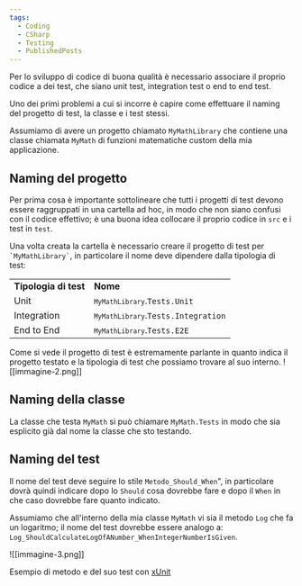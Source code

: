 ```yaml
---
tags:
  - Coding
  - CSharp
  - Testing
  - PublishedPosts
---
```



Per lo sviluppo di codice di buona qualità è necessario associare il proprio codice a dei test, che siano unit test, integration test o end to end test.

Uno dei primi problemi a cui si incorre è capire come effettuare il naming del progetto di test, la classe e i test stessi.

Assumiamo di avere un progetto chiamato `MyMathLibrary` che contiene una classe chiamata `MyMath` di funzioni matematiche custom della mia applicazione.

## Naming del progetto

Per prima cosa è importante sottolineare che tutti i progetti di test devono essere raggruppati in una cartella ad hoc, in modo che non siano confusi con il codice effettivo; è una buona idea collocare il proprio codice in `src` e i test in `test`.

Una volta creata la cartella è necessario creare il progetto di test per `` `MyMathLibrary` ``, in particolare il nome deve dipendere dalla tipologia di test:

<table><tbody><tr><td><strong>Tipologia di test</strong></td><td><strong>Nome</strong></td></tr><tr><td>Unit</td><td><code><code>MyMathLibrary</code></code>.<code>Tests.Unit</code></td></tr><tr><td>Integration</td><td><code><code>MyMathLibrary</code></code>.<code>Tests.Integration</code></td></tr><tr><td>End to End</td><td><code><code>MyMathLibrary</code></code>.<code>Tests.E2E</code></td></tr></tbody></table>

Come si vede il progetto di test è estremamente parlante in quanto indica il progetto testato e la tipologia di test che possiamo trovare al suo interno.
![[immagine-2.png]]

## Naming della classe

La classe che testa `MyMath` si può chiamare `MyMath.Tests` in modo che sia esplicito già dal nome la classe che sto testando.

## Naming del test

Il nome del test deve seguire lo stile `Metodo_Should_When`", in particolare dovrà quindi indicare dopo lo `Should` cosa dovrebbe fare e dopo il `When` in che caso dovrebbe fare quanto indicato.

Assumiamo che all'interno della mia classe `MyMath` vi sia il metodo `Log` che fa un logaritmo; il nome del test dovrebbe essere analogo a: `Log_ShouldCalculateLogOfANumber_WhenIntegerNumberIsGiven`.

![[immagine-3.png]]

Esempio di metodo e del suo test con [xUnit](https://www.google.com/url?sa=t&rct=j&q=&esrc=s&source=web&cd=&cad=rja&uact=8&ved=2ahUKEwjQqu-l99_2AhWNwQIHHcY0CpAQFnoECAYQAQ&url=https%3A%2F%2Fxunit.net%2F&usg=AOvVaw03TH1vZafC4jC9G3dZZS6d)
